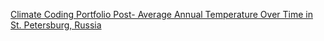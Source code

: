[Climate Coding Portfolio Post- Average Annual Temperature Over Time in St. Petersburg,
Russia](https://brglea.github.io/notebooks/climate-coding/st_petersburg_climate_portfolio_post.html)
